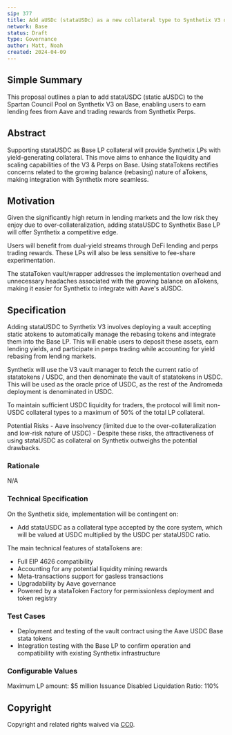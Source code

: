```yaml
---
sip: 377
title: Add aUSDc (stataUSDc) as a new collateral type to Synthetix V3 on Base
network: Base
status: Draft
type: Governance
author: Matt, Noah
created: 2024-04-09
---
```


## Simple Summary

This proposal outlines a plan to add stataUSDC (static aUSDC) to the Spartan Council Pool on Synthetix V3 on Base, enabling users to earn lending fees from Aave and trading rewards from Synthetix Perps.

## Abstract

Supporting stataUSDC as Base LP collateral will provide Synthetix LPs with yield-generating collateral. This move aims to enhance the liquidity and scaling capabilities of the V3 & Perps on Base. Using stataTokens rectifies concerns related to the growing balance (rebasing) nature of aTokens, making integration with Synthetix more seamless.

## Motivation

Given the significantly high return in lending markets and the low risk they enjoy due to over-collateralization, adding stataUSDC to Synthetix Base LP will offer Synthetix a competitive edge.

Users will benefit from dual-yield streams through DeFi lending and perps trading rewards. These LPs will also be less sensitive to fee-share experimentation.

The stataToken vault/wrapper addresses the implementation overhead and unnecessary headaches associated with the growing balance on aTokens, making it easier for Synthetix to integrate with Aave's aUSDC.

## Specification

Adding stataUSDC to Synthetix V3 involves deploying a vault accepting static atokens to automatically manage the rebasing tokens and integrate them into the Base LP. This will enable users to deposit these assets, earn lending yields, and participate in perps trading while accounting for yield rebasing from lending markets.

Synthetix will use the V3 vault manager to fetch the current ratio of statatokens / USDC, and then denominate the vault of statatokens in USDC. This will be used as the oracle price of USDC, as the rest of the Andromeda deployment is denominated in USDC.

To maintain sufficient USDC liquidity for traders, the protocol will limit non-USDC collateral types to a maximum of 50% of the total LP collateral.

Potential Risks - Aave insolvency (limited due to the over-collateralization and low-risk nature of USDC) - Despite these risks, the attractiveness of using stataUSDC as collateral on Synthetix outweighs the potential drawbacks.

### Rationale

N/A

### Technical Specification

On the Synthetix side, implementation will be contingent on:
- Add stataUSDC as a collateral type accepted by the core system, which will be valued at USDC multiplied by the USDC per stataUSDC ratio.

The main technical features of stataTokens are:
- Full EIP 4626 compatibility
- Accounting for any potential liquidity mining rewards
- Meta-transactions support for gasless transactions
- Upgradability by Aave governance
- Powered by a stataToken Factory for permissionless deployment and token registry

### Test Cases

- Deployment and testing of the vault contract using the Aave USDC Base stata tokens
- Integration testing with the Base LP to confirm operation and compatibility with existing Synthetix infrastructure

### Configurable Values

Maximum LP amount: $5 million
Issuance Disabled
Liquidation Ratio: 110%

## Copyright

Copyright and related rights waived via [CC0](https://creativecommons.org/publicdomain/zero/1.0/).

